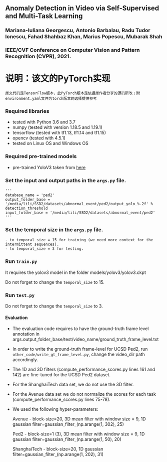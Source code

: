 ## Anomaly Detection in Video via Self-Supervised and Multi-Task Learning
### Mariana-Iuliana Georgescu, Antonio Barbalau, Radu Tudor Ionescu, Fahad Shahbaz Khan, Marius Popescu, Mubarak Shah
### IEEE/CVF Conference on Computer Vision and Pattern Recognition (CVPR), 2021.
# 说明：该文的PyTorch实现
	原文代码是TensorFlow版本，此PyTorch版本是依据原作者分享的源码所改；附environment.yaml文件为torch版本的选择提供参考

### Required libraries
- tested with Python 3.6 and 3.7
- numpy (tested with version 1.18.5 and 1.19.1)
- tensorflow (tested with tf1.13, tf1.14 and tf1.15)
- opencv (tested with 4.5.1)
- tested on Linux OS and Windows OS 

### Required pre-trained models
- pre-trained YoloV3 taken from [here](https://github.com/wizyoung/YOLOv3_TensorFlow)

### Set the input and output paths in the ```args.py``` file.
    '''
    database_name = 'ped2'
    output_folder_base = '/media/lili/SSD2/datasets/abnormal_event/ped2/output_yolo_%.2f' % detection_threshold
    input_folder_base = '/media/lili/SSD2/datasets/abnormal_event/ped2'
    '''

### Set the temporal size in the ```args.py``` file.
    - to temporal_size = 15 for training (we need more context for the intermittent sequences).   
    - to temporal_size = 3 for testing. 

### Run ```train.py``` 
It requires the yolov3 model in the folder models/yolov3/yolov3.ckpt

Do not forget to change the ```temporal_size``` to 15.

### Run ```test.py```
Do not forget to change the ```temporal_size``` to 3.

#### Evaluation
- The evaluation code requires to have the ground-truth frame level annotation in args.output_folder_base/test/video_name/ground_truth_frame_level.txt
- In order to write the ground-truth frame-level for UCSD Ped2, run ```other_code/write_gt_frame_level.py```, change the video_dir path accordingly.
- The 1D and 3D filters (compute_performance_scores.py lines 161 and 142) are fine-tuned for the UCSD Ped2 dataset.
- For the ShanghaiTech data set, we do not use the 3D filter.
- For the Avenue data set we do not normalize the scores for each task (compute_performance_scores.py lines 75-78).
- We used the following hyper-parameters:
  
	Avenue - block-size=20, 3D mean filter with window size = 9, 1D gaussian filter=gaussian_filter_(np.arange(1, 302), 25)
  
	Ped2 - block-size=1 (3), 3D mean filter with window size = 9, 1D gaussian filter=gaussian_filter_(np.arange(1, 50), 20)
  
	ShanghaiTech - block-size=20, 1D gaussian filter=gaussian_filter_(np.arange(1, 202), 31)

